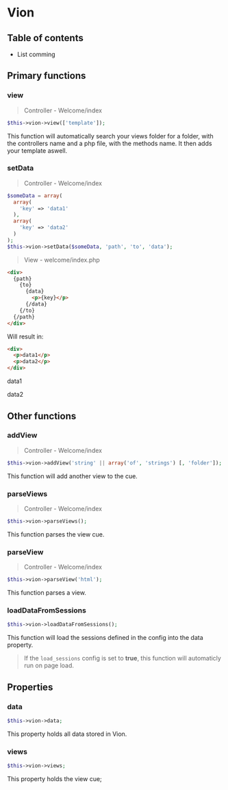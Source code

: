 # Vion

## Table of contents

- List comming

## Primary functions

### view
> Controller - Welcome/index

```php
$this->vion->view(['template']);
```
This function will automatically search your views folder for a folder, with the controllers name and a php file, with the methods name. It then adds your template aswell.

### setData
> Controller - Welcome/index

```php
$someData = array(
  array(
    'key' => 'data1'
  ),
  array(
    'key' => 'data2'
  )
);
$this->vion->setData($someData, 'path', 'to', 'data');
```

> View - welcome/index.php

```html
<div>
  {path}
    {to}
      {data}
        <p>{key}</p>
      {/data}
    {/to}
  {/path}
</div>
```
Will result in:
```html
<div>
  <p>data1</p>
  <p>data2</p>
</div>
```
<div>
  <p>data1</p>
  <p>data2</p>
</div>

## Other functions

### addView
> Controller - Welcome/index

```php
$this->vion->addView('string' || array('of', 'strings') [, 'folder']);
```
This function will add another view to the cue.

### parseViews
> Controller - Welcome/index

```php
$this->vion->parseViews();
```
This function parses the view cue.

### parseView
> Controller - Welcome/index

```php
$this->vion->parseView('html');
```
This function parses a view.

### loadDataFromSessions
```php
$this->vion->loadDataFromSessions();
```
This function will load the sessions defined in the config into the data property.
> If the `load_sessions` config is set to **true**, this function will automaticly run on page load.

## Properties

### data
```php
$this->vion->data;
```
This property holds all data stored in Vion.

### views
```php
$this->vion->views;
```
This property holds the view cue;